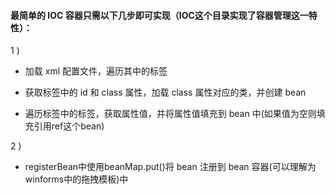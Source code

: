 
#### 最简单的 IOC 容器只需以下几步即可实现（IOC这个目录实现了容器管理这一特性）：

1 )
 * 加载 xml 配置文件，遍历其中的标签

 * 获取标签中的 id 和 class 属性，加载 class 属性对应的类，并创建 bean

 * 遍历标签中的标签，获取属性值，并将属性值填充到 bean 中(如果值为空则填充引用ref这个bean)

2 )
* registerBean中使用beanMap.put()将 bean 注册到 bean 容器(可以理解为winforms中的拖拽模板)中
